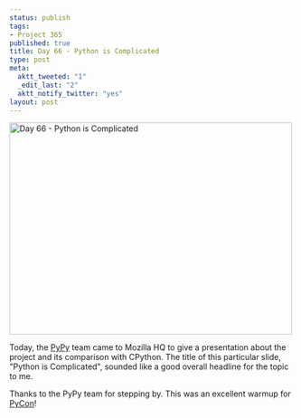 ```yaml
--- 
status: publish
tags: 
- Project 365
published: true
title: Day 66 - Python is Complicated
type: post
meta: 
  aktt_tweeted: "1"
  _edit_last: "2"
  aktt_notify_twitter: "yes"
layout: post
---
```

<a href="http://www.flickr.com/photos/freeed/5507907253/" title="Day 66 - Python is Complicated by Fred​, on Flickr"><img src="http://farm6.static.flickr.com/5094/5507907253_52a3bd15b7.jpg" width="500" height="375" alt="Day 66 - Python is Complicated" /></a>

Today, the <a href="http://pypy.org/">PyPy</a> team came to Mozilla HQ to give a presentation about the project and its comparison with CPython. The title of this particular slide, "Python is Complicated", sounded like a good overall headline for the topic to me.

Thanks to the PyPy team for stepping by. This was an excellent warmup for <a href="http://us.pycon.org/2011/">PyCon</a>!
